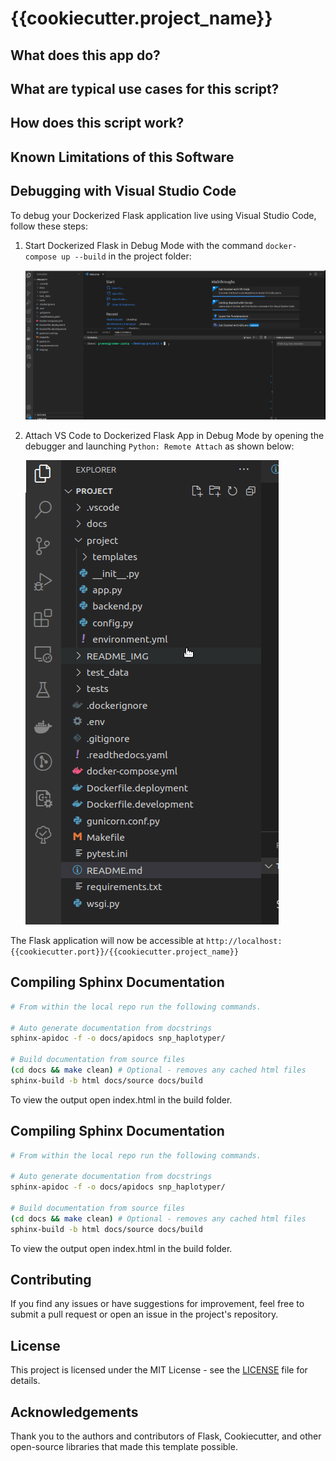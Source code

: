 # {{cookiecutter.project_name}}

## What does this app do?

## What are typical use cases for this script?

## How does this script work?

## Known Limitations of this Software

## Debugging with Visual Studio Code

To debug your Dockerized Flask application live using Visual Studio Code, follow these steps:

1. Start Dockerized Flask in Debug Mode with the command `docker-compose up --build` in the project folder:

   ![Start Dockerised Flask in Debug Mode](./README_IMG/dev_flask.gif)

2. Attach VS Code to Dockerized Flask App in Debug Mode by opening the debugger and launching `Python: Remote Attach` as shown below:

   ![Attach VS Code to Dockerised Flask App in Debug Mode](./README_IMG/start_debug.gif)

The Flask application will now be accessible at `http://localhost:{{cookiecutter.port}}/{{cookiecutter.project_name}}`

## Compiling Sphinx Documentation

```bash
# From within the local repo run the following commands.

# Auto generate documentation from docstrings
sphinx-apidoc -f -o docs/apidocs snp_haplotyper/

# Build documentation from source files
(cd docs && make clean) # Optional - removes any cached html files
sphinx-build -b html docs/source docs/build
```

To view the output open index.html in the build folder.

## Compiling Sphinx Documentation

```bash
# From within the local repo run the following commands.

# Auto generate documentation from docstrings
sphinx-apidoc -f -o docs/apidocs snp_haplotyper/

# Build documentation from source files
(cd docs && make clean) # Optional - removes any cached html files
sphinx-build -b html docs/source docs/build
```

To view the output open index.html in the build folder.


## Contributing

If you find any issues or have suggestions for improvement, feel free to submit a pull request or open an issue in the project's repository.

## License

This project is licensed under the MIT License - see the [LICENSE](./LICENSE) file for details.

## Acknowledgements

Thank you to the authors and contributors of Flask, Cookiecutter, and other open-source libraries that made this template possible.
